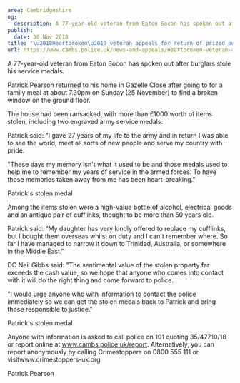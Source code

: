 ```yaml
area: Cambridgeshire
og:
  description: A 77-year-old veteran from Eaton Socon has spoken out after burglars stole his service medals.
publish:
  date: 30 Nov 2018
title: "\u2018Heartbroken\u2019 veteran appeals for return of prized possess"
url: https://www.cambs.police.uk/news-and-appeals/Heartbroken-veteran-appeals-for-return-of-prized-possess
```

A 77-year-old veteran from Eaton Socon has spoken out after burglars stole his service medals.

Patrick Pearson returned to his home in Gazelle Close after going to for a family meal at about 7.30pm on Sunday (25 November) to find a broken window on the ground floor.

The house had been ransacked, with more than £1000 worth of items stolen, including two engraved army service medals.

Patrick said: "I gave 27 years of my life to the army and in return I was able to see the world, meet all sorts of new people and serve my country with pride.

"These days my memory isn't what it used to be and those medals used to help me to remember my years of service in the armed forces. To have those memories taken away from me has been heart-breaking."

Patrick's stolen medal

Among the items stolen were a high-value bottle of alcohol, electrical goods and an antique pair of cufflinks, thought to be more than 50 years old.

Patrick said: "My daughter has very kindly offered to replace my cufflinks, but I bought them overseas whilst on duty and I can't remember where. So far I have managed to narrow it down to Trinidad, Australia, or somewhere in the Middle East."

DC Neil Gibbs said: "The sentimental value of the stolen property far exceeds the cash value, so we hope that anyone who comes into contact with it will do the right thing and come forward to police.

"I would urge anyone who with information to contact the police immediately so we can get the stolen medals back to Patrick and bring those responsible to justice."

Patrick's stolen medal

Anyone with information is asked to call police on 101 quoting 35/47710/18 or report online at www.cambs.police.uk/report. Alternatively, you can report anonymously by calling Crimestoppers on 0800 555 111 or visitwww.crimestoppers-uk.org

Patrick Pearson
